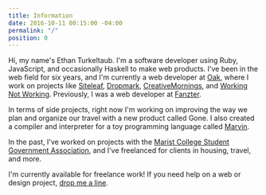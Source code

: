 ```yaml
---
title: Information
date: 2016-10-11 00:15:00 -04:00
permalink: "/"
position: 0
---
```


Hi, my name's Ethan Turkeltaub. I'm a software developer using Ruby, JavaScript, and occasionally Haskell to make web products. I've been in the web field for six years, and I'm currently a web developer at [Oak](https://oak.is), where I work on projects like [Siteleaf](https://siteleaf.com), [Dropmark](https://dropmark.com), [CreativeMornings](https://creativemornings.com/), and [Working Not Working](https://workingnotworking.com/). Previously, I was a web developer at [Fanzter](https://en.wikipedia.org/wiki/Fanzer).

In terms of side projects, right now I'm working on improving the way we plan and organize our travel with a new product called Gone. I also created a compiler and interpreter for a toy programming language called [Marvin](https://github.com/ethnt/marvin).

In the past, I've worked on projects with the [Marist College Student Government Association](http://sga.marist.edu), and I've freelanced for clients in housing, travel, and more.

I'm currently available for freelance work! If you need help on a web or design project, [drop me a line](mailto:ethan@ethnt.me).